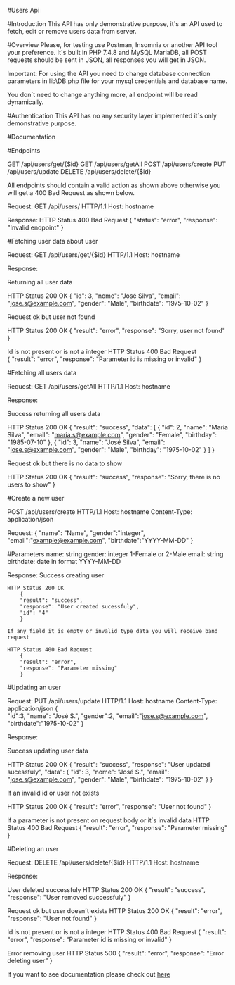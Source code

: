 #Users Api

#Introduction
This API has only demonstrative purpose, it´s an API used to fetch, edit or remove users data from server.

#Overview
Please, for testing use Postman, Insomnia or another API tool your preference. It´s built in PHP 7.4.8 and MySQL MariaDB, all POST requests should be sent in JSON, all responses you will get in JSON.

Important: For using the API you need to change database connection parameters in lib\DB.php file for your mysql credentials and database name.

You don´t need to change anything more, all endpoint will be read dynamically.

#Authentication
This API has no any security layer implemented it´s only demonstrative purpose.

#Documentation

#Endpoints

GET /api/users/get/{$id}
GET /api/users/getAll
POST /api/users/create
PUT /api/users/update
DELETE /api/users/delete/{$id}


All endpoints should contain a valid action as shown above otherwise you will get a 400 Bad Request as shown below.

Request:
GET /api/users/ HTTP/1.1
Host: hostname

Response:
HTTP Status 400 Bad Request
    {
        "status": "error",
        "response": "Invalid endpoint"
    }


#Fetching user data about user

Request:
GET /api/users/get/{$id} HTTP/1.1
Host: hostname

Response:

Returning all user data

HTTP Status 200 OK
    {
        "id": 3,
        "nome": "José Silva",
        "email": "jose.s@example.com",
        "gender": "Male",
        "birthdate": "1975-10-02"
    }

Request ok but user not found 

HTTP Status 200 OK 
    {
        "result": "error",
        "response": "Sorry, user not found"
    }

Id is not present or is not a integer
HTTP Status 400 Bad Request  
    {
        "result": "error",
        "response": "Parameter id is missing or invalid"
    }




#Fetching all users data

Request: GET /api/users/getAll HTTP/1.1
Host: hostname

Response:

Success returning all users data

HTTP Status 200 OK
    {
    "result": "success",
    "data": [
        {
        "id": 2,
        "name": "Maria Silva",
        "email": "maria.s@example.com",
        "gender": "Female",
        "birthday": "1985-07-10"
        },
        {
        "id": 3,
        "name": "José Silva",
        "email": "jose.s@example.com",
        "gender": "Male",
        "birthday": "1975-10-02"
        }
    ]
    }

Request ok but there is no data to show

HTTP Status 200 OK
    {
    "result": "success",
    "response": "Sorry, there is no users to show"
    }





#Create a new user

POST /api/users/create HTTP/1.1
Host: hostname
Content-Type: application/json

Request:
    {
        "name": "Name",
        "gender":"integer",
        "email":"example@example.com",
        "birthdate":"YYYY-MM-DD"
    }

#Parameters
name: string
gender: integer 1-Female or 2-Male 
email: string
birthdate: date in format YYYY-MM-DD


Response:
Success creating user

    HTTP Status 200 OK
        {
        "result": "success",
        "response": "User created sucessfuly",
        "id": "4"
        }

    If any field it is empty or invalid type data you will receive band request

    HTTP Status 400 Bad Request
        {
        "result": "error",
        "response": "Parameter missing"
        }



#Updating an user

Request:
PUT /api/users/update HTTP/1.1
Host: hostname
Content-Type: application/json
    {   
        "id":3,
        "name": "José S.",
        "gender":2,
        "email":"jose.s@example.com",
        "birthdate":"1975-10-02"
    }


Response:

Success updating user data

HTTP Status 200 OK
    {
    "result": "success",
    "response": "User updated sucessfuly",
    "data": {
        "id": 3,
        "nome": "José S.",
        "email": "jose.s@example.com",
        "gender": "Male",
        "birthdate": "1975-10-02"
    }
    }

If an invalid id or user not exists 

HTTP Status 200 OK
    {
    "result": "error",
    "response": "User not found"
    }

If a parameter is not present on request body or it´s invalid data
HTTP Status 400 Bad Request
    {
    "result": "error",
    "response": "Parameter missing"
    }



#Deleting an user

Request:
DELETE /api/users/delete/{$id} HTTP/1.1
Host: hostname

Response:

User deleted successfuly
HTTP Status 200 OK
    {
    "result": "success",
    "response": "User removed successfuly"
    }


Request ok but user doesn´t exists
HTTP Status 200 OK
    {
    "result": "error",
    "response": "User not found"
    }

Id is not present or is not a integer
HTTP Status 400 Bad Request
    {
    "result": "error",
    "response": "Parameter id is missing or invalid"
    }

Error removing user
HTTP Status 500
    {
        "result": "error",
        "response": "Error deleting user"
    }


If you want to see documentation please check out [here](https://documenter.getpostman.com/view/13425265/TWDTLdyX#f0e99e0c-f8a0-4990-8f48-a1c79fc9ed24)